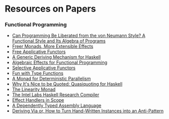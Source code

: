 Resources on Papers
===================

### Functional Programming

- [Can Programming Be Liberated from the von Neumann Style? A Functional Style and Its Algebra of Programs](http://worrydream.com/refs/Backus-CanProgrammingBeLiberated.pdf)
- [Freer Monads, More Extensible Effects](http://okmij.org/ftp/Haskell/extensible/more.pdf)
- [Free Applicative Functors](https://www.paolocapriotti.com/assets/applicative.pdf)
- [A Generic Deriving Mechanism for Haskell](http://dreixel.net/research/pdf/gdmh.pdf)
- [Algebraic Effects for Functional Programming](https://www.microsoft.com/en-us/research/wp-content/uploads/2016/08/algeff-tr-2016-v2.pdf)
- [Selective Applicative Functors](https://www.staff.ncl.ac.uk/andrey.mokhov/selective-functors.pdf)
- [Fun with Type Functions](https://www.microsoft.com/en-us/research/wp-content/uploads/2016/07/typefun.pdf?from=http%3A%2F%2Fresearch.microsoft.com%2F%7Esimonpj%2Fpapers%2Fassoc-types%2Ffun-with-type-funs%2Ftypefun.pdf)
- [A Monad for Deterministic Parallelism](https://legacy.cs.indiana.edu/~rrnewton/papers/haskell2011_monad-par.pdf)
- [Why It's Nice to be Quoted: Quasiquoting for Haskell](https://www.cs.tufts.edu/comp/150FP/archive/geoff-mainland/quasiquoting.pdf)
- [The Linearity Monad](https://jpaykin.github.io/papers/pz_linearity_monad_2017.pdf)
- [The Intel Labs Haskell Research Compiler](http://www.leafpetersen.com/leaf/publications/hs2013/hrc-paper.pdf)
- [Effect Handlers in Scope](http://www.cs.ox.ac.uk/people/nicolas.wu/papers/Scope.pdf)
- [A Dependently Typed Assembly Language](https://www.cs.cmu.edu/~rwh/papers/dtal/OGI-CSE-99-008.pdf)
- [Deriving Via or, How to Turn Hand-Written Instances into an Anti-Pattern](https://www.kosmikus.org/DerivingVia/deriving-via-paper.pdf)
